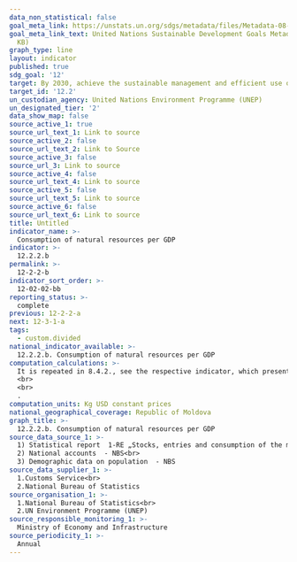```yaml
---
data_non_statistical: false
goal_meta_link: https://unstats.un.org/sdgs/metadata/files/Metadata-08-04-02.pdf
goal_meta_link_text: United Nations Sustainable Development Goals Metadata (PDF 783
  KB)
graph_type: line
layout: indicator
published: true
sdg_goal: '12'
target: By 2030, achieve the sustainable management and efficient use of natural resources
target_id: '12.2'
un_custodian_agency: United Nations Environment Programme (UNEP)
un_designated_tier: '2'
data_show_map: false
source_active_1: true
source_url_text_1: Link to source
source_active_2: false
source_url_text_2: Link to Source
source_active_3: false
source_url_3: Link to source
source_active_4: false
source_url_text_4: Link to source
source_active_5: false
source_url_text_5: Link to source
source_active_6: false
source_url_text_6: Link to source
title: Untitled
indicator_name: >-
  Consumption of natural resources per GDP
indicator: >-
  12.2.2.b
permalink: >-
  12-2-2-b
indicator_sort_order: >-
  12-02-02-bb
reporting_status: >-
  complete
previous: 12-2-2-a
next: 12-3-1-a
tags:
  - custom.divided
national_indicator_available: >-
  12.2.2.b. Consumption of natural resources per GDP
computation_calculations: >-
  It is repeated in 8.4.2., see the respective indicator, which presents the calculation formula and the definition <br> 
  <br> 
  <br> 
  .
computation_units: Kg USD constant prices
national_geographical_coverage: Republic of Moldova
graph_title: >-
  12.2.2.b. Consumption of natural resources per GDP
source_data_source_1: >-
  1) Statistical report  1-RE „Stocks, entries and consumption of the main energy resources” - NBS <br> 
  2) National accounts  - NBS<br> 
  3) Demographic data on population  - NBS
source_data_supplier_1: >-
  1.Customs Service<br> 
  2.National Bureau of Statistics
source_organisation_1: >-
  1.National Bureau of Statistics<br> 
  2.UN Environment Programme (UNEP)
source_responsible_monitoring_1: >-
  Ministry of Economy and Infrastructure
source_periodicity_1: >-
  Annual
---
```

